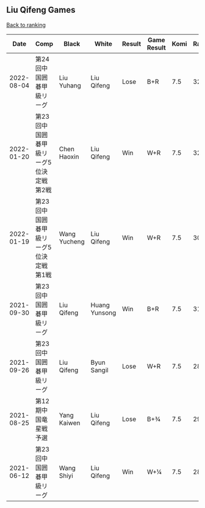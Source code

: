## Liu Qifeng Games

[Back to ranking](../../index.md)




| **Date** | **Comp** | **Black** | **White** | **Result** | **Game Result** | **Komi** | **Rating** | **Diff** | 
| --- | --- | --- | --- | --- | --- | --- | --- | --- |
| 2022-08-04 | 第24回中国囲碁甲級リーグ | Liu Yuhang | Liu Qifeng | Lose | B+R | 7.5 | 3283 | 54 | 
| 2022-01-20 | 第23回中国囲碁甲級リーグ5位決定戦第2戦 | Chen Haoxin | Liu Qifeng | Win | W+R | 7.5 | 3229 | 178 | 
| 2022-01-19 | 第23回中国囲碁甲級リーグ5位決定戦第1戦 | Wang Yucheng | Liu Qifeng | Win | W+R | 7.5 | 3051 | -74 | 
| 2021-09-30 | 第23回中国囲碁甲級リーグ | Liu Qifeng | Huang Yunsong | Win | B+R | 7.5 | 3125 | 239 | 
| 2021-09-26 | 第23回中国囲碁甲級リーグ | Liu Qifeng | Byun Sangil | Lose | W+R | 7.5 | 2886 | -40 | 
| 2021-08-25 | 第12期中国竜星戦予選 | Yang Kaiwen | Liu Qifeng | Lose | B+¾ | 7.5 | 2926 | 96 | 
| 2021-06-12 | 第23回中国囲碁甲級リーグ | Wang Shiyi | Liu Qifeng | Win | W+¼ | 7.5 | 2830 | missing |




